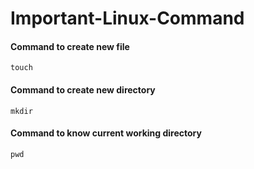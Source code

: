 # Important-Linux-Command

#### Command to create new file

`touch`

#### Command to create new directory

`mkdir`

#### Command to know current working directory

`pwd`

